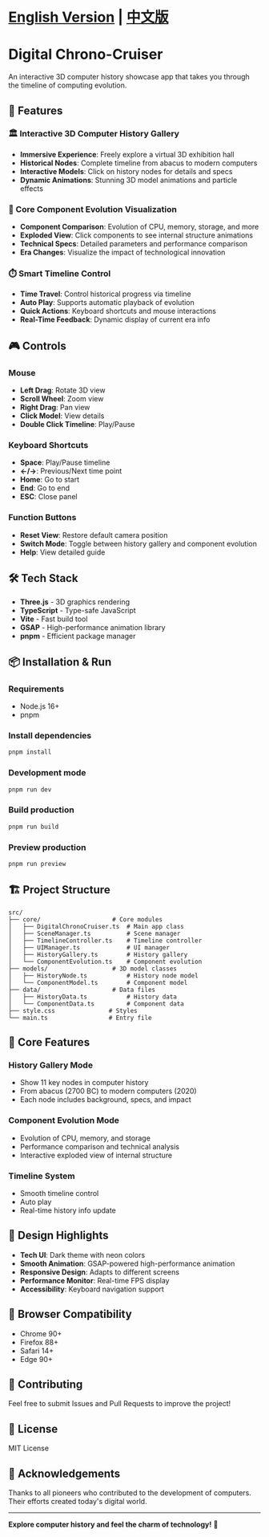 # [English Version](./README_EN.md) | [中文版](./README.md)
# Digital Chrono-Cruiser

An interactive 3D computer history showcase app that takes you through the timeline of computing evolution.

## 🌟 Features

### 🏛️ Interactive 3D Computer History Gallery
- **Immersive Experience**: Freely explore a virtual 3D exhibition hall
- **Historical Nodes**: Complete timeline from abacus to modern computers
- **Interactive Models**: Click on history nodes for details and specs
- **Dynamic Animations**: Stunning 3D model animations and particle effects

### 🔧 Core Component Evolution Visualization
- **Component Comparison**: Evolution of CPU, memory, storage, and more
- **Exploded View**: Click components to see internal structure animations
- **Technical Specs**: Detailed parameters and performance comparison
- **Era Changes**: Visualize the impact of technological innovation

### ⏱️ Smart Timeline Control
- **Time Travel**: Control historical progress via timeline
- **Auto Play**: Supports automatic playback of evolution
- **Quick Actions**: Keyboard shortcuts and mouse interactions
- **Real-Time Feedback**: Dynamic display of current era info

## 🎮 Controls

### Mouse
- **Left Drag**: Rotate 3D view
- **Scroll Wheel**: Zoom view
- **Right Drag**: Pan view
- **Click Model**: View details
- **Double Click Timeline**: Play/Pause

### Keyboard Shortcuts
- **Space**: Play/Pause timeline
- **←/→**: Previous/Next time point
- **Home**: Go to start
- **End**: Go to end
- **ESC**: Close panel

### Function Buttons
- **Reset View**: Restore default camera position
- **Switch Mode**: Toggle between history gallery and component evolution
- **Help**: View detailed guide

## 🛠️ Tech Stack

- **Three.js** - 3D graphics rendering
- **TypeScript** - Type-safe JavaScript
- **Vite** - Fast build tool
- **GSAP** - High-performance animation library
- **pnpm** - Efficient package manager

## 📦 Installation & Run

### Requirements
- Node.js 16+
- pnpm

### Install dependencies
```bash
pnpm install
```

### Development mode
```bash
pnpm run dev
```

### Build production
```bash
pnpm run build
```

### Preview production
```bash
pnpm run preview
```

## 🏗️ Project Structure

```
src/
├── core/                    # Core modules
│   ├── DigitalChronoCruiser.ts  # Main app class
│   ├── SceneManager.ts          # Scene manager
│   ├── TimelineController.ts    # Timeline controller
│   ├── UIManager.ts             # UI manager
│   ├── HistoryGallery.ts        # History gallery
│   └── ComponentEvolution.ts    # Component evolution
├── models/                  # 3D model classes
│   ├── HistoryNode.ts           # History node model
│   └── ComponentModel.ts        # Component model
├── data/                    # Data files
│   ├── HistoryData.ts           # History data
│   └── ComponentData.ts         # Component data
├── style.css               # Styles
└── main.ts                 # Entry file
```

## 🎯 Core Features

### History Gallery Mode
- Show 11 key nodes in computer history
- From abacus (2700 BC) to modern computers (2020)
- Each node includes background, specs, and impact

### Component Evolution Mode
- Evolution of CPU, memory, and storage
- Performance comparison and technical analysis
- Interactive exploded view of internal structure

### Timeline System
- Smooth timeline control
- Auto play
- Real-time history info update

## 🎨 Design Highlights

- **Tech UI**: Dark theme with neon colors
- **Smooth Animation**: GSAP-powered high-performance animation
- **Responsive Design**: Adapts to different screens
- **Performance Monitor**: Real-time FPS display
- **Accessibility**: Keyboard navigation support

## 📱 Browser Compatibility

- Chrome 90+
- Firefox 88+
- Safari 14+
- Edge 90+

## 🤝 Contributing

Feel free to submit Issues and Pull Requests to improve the project!

## 📄 License

MIT License

## 🙏 Acknowledgements

Thanks to all pioneers who contributed to the development of computers. Their efforts created today's digital world.

---

**Explore computer history and feel the charm of technology!** 🚀

